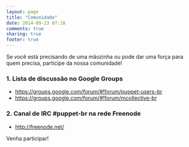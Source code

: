 ```yaml
---
layout: page
title: "Comunidade"
date: 2014-09-23 07:18
comments: true
sharing: true
footer: true
---
```


Se você está precisando de uma mãozinha ou pode dar uma força para quem precisa, participe da nossa comunidade!

### 1. Lista de discussão no Google Groups

- https://groups.google.com/forum/#!forum/puppet-users-br
- https://groups.google.com/forum/#!forum/mcollective-br

### 2. Canal de IRC #puppet-br na rede Freenode

- http://freenode.net/

Venha participar!
